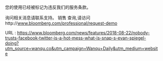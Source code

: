 您的使用已经被标记为违反我们的服务条款。 
  
  
 询问相关消息请联系支持。 
 销售 
 查询,请访问http://www.bloomberg.com/professional/request-demo 
  
  
   
  URL : https://www.bloomberg.com/news/features/2018-08-22/nobody-trusts-facebook-twitter-is-a-hot-mess-what-is-snap-s-evan-spiegel-doing?utm_source=wanqu.co&utm_campaign=Wanqu+Daily&utm_medium=website